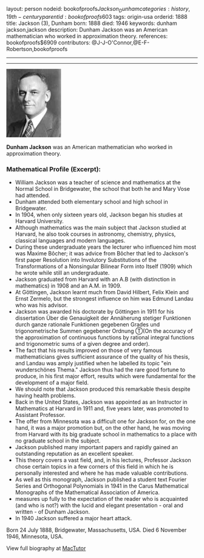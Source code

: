 layout: person
nodeid: bookofproofs$Jackson_Dunham
categories: history,19th-century
parentid: bookofproofs$603
tags: origin-usa
orderid: 1888
title: Jackson (3), Dunham
born: 1888
died: 1946
keywords: dunham jackson,jackson
description: Dunham Jackson was an American mathematician who worked in approximation theory.
references: bookofproofs$6909
contributors: @J-J-O'Connor,@E-F-Robertson,bookofproofs

---



---

![Jackson_Dunham.jpg](https://github.com/bookofproofs/bookofproofs.github.io/blob/main/_sources/_assets/images/portraits/Jackson_Dunham.jpg?raw=true)

**Dunham Jackson** was an American mathematician who worked in approximation theory.

### Mathematical Profile (Excerpt):
* William Jackson was a teacher of science and mathematics at the Normal School in Bridgewater, the school that both he and Mary Vose had attended.
* Dunham attended both elementary school and high school in Bridgewater.
* In 1904, when only sixteen years old, Jackson began his studies at Harvard University.
* Although mathematics was the main subject that Jackson studied at Harvard, he also took courses in astronomy, chemistry, physics, classical languages and modern languages.
* During these undergraduate years the lecturer who influenced him most was Maxime Bôcher; it was advice from Bôcher that led to Jackson's first paper Resolution into Involutory Substitutions of the Transformations of a Nonsingular Bilinear Form into Itself (1909) which he wrote while still an undergraduate.
* Jackson graduated from Harvard with an A.B (with distinction in mathematics) in 1908 and an A.M. in 1909.
* At Göttingen, Jackson learnt much from David Hilbert, Felix Klein and Ernst Zermelo, but the strongest influence on him was Edmund Landau who was his advisor.
* Jackson was awarded his doctorate by Göttingen in 1911 for his dissertation Über die Genauigkeit der Annäherung stetiger Funktionen durch ganze rationale Funktionen gegebenen Grades und trigonometrische Summen gegebener Ordnung Ⓣ(On the accuracy of the approximation of continuous functions by rational integral functions and trigonometric sums of a given degree and order).
* The fact that his results improved on those of very famous mathematicians gives sufficient assurance of the quality of his thesis, and Landau was amply justified when he labelled its topic "ein wunderschönes Thema." Jackson thus had the rare good fortune to produce, in his first major effort, results which were fundamental for the development of a major field.
* We should note that Jackson produced this remarkable thesis despite having health problems.
* Back in the United States, Jackson was appointed as an Instructor in Mathematics at Harvard in 1911 and, five years later, was promoted to Assistant Professor.
* The offer from Minnesota was a difficult one for Jackson for, on the one hand, it was a major promotion but, on the other hand, he was moving from Harvard with its big graduate school in mathematics to a place with no graduate school in the subject.
* Jackson published many important papers and rapidly gained an outstanding reputation as an excellent speaker.
* This theory covers a vast field, and, in his lectures, Professor Jackson chose certain topics in a few corners of this field in which he is personally interested and where he has made valuable contributions.
* As well as this monograph, Jackson published a student text Fourier Series and Orthogonal Polynomials in 1941 in the Carus Mathematical Monographs of the Mathematical Association of America.
* measures up fully to the expectation of the reader who is acquainted (and who is not?) with the lucid and elegant presentation - oral and written - of Dunham Jackson.
* In 1940 Jackson suffered a major heart attack.

Born 24 July 1888, Bridgewater, Massachusetts, USA. Died 6 November 1946, Minnesota, USA.

View full biography at [MacTutor](https://mathshistory.st-andrews.ac.uk/Biographies/Jackson_Dunham/)
